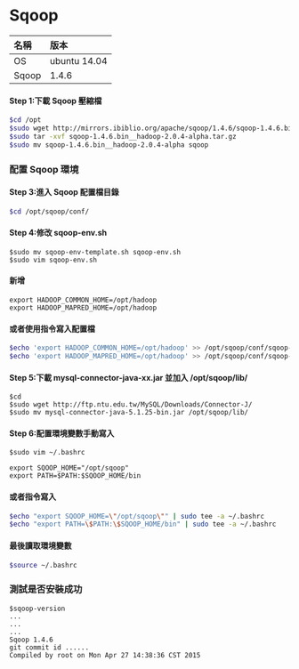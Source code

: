 # Sqoop

| 名稱 | 版本 |
| :--- | :--- |
| OS | ubuntu 14.04 |
| Sqoop | 1.4.6 |

#### Step 1:下載 Sqoop 壓縮檔

```bash
$cd /opt
$sudo wget http://mirrors.ibiblio.org/apache/sqoop/1.4.6/sqoop-1.4.6.bin__hadoop-2.0.4-alpha.tar.gz
$sudo tar -xvf sqoop-1.4.6.bin__hadoop-2.0.4-alpha.tar.gz
$sudo mv sqoop-1.4.6.bin__hadoop-2.0.4-alpha sqoop
```

### 配置 Sqoop 環境

#### Step 3:進入 Sqoop 配置檔目錄

```bash
$cd /opt/sqoop/conf/
```

#### Step 4:修改 sqoop-env.sh

```
$sudo mv sqoop-env-template.sh sqoop-env.sh
$sudo vim sqoop-env.sh
```

#### 新增

```
export HADOOP_COMMON_HOME=/opt/hadoop
export HADOOP_MAPRED_HOME=/opt/hadoop
```

#### 或者使用指令寫入配置檔

```bash
$echo 'export HADOOP_COMMON_HOME=/opt/hadoop' >> /opt/sqoop/conf/sqoop-env.sh
$echo 'export HADOOP_MAPRED_HOME=/opt/hadoop' >> /opt/sqoop/conf/sqoop-env.sh
```

#### Step 5:下載 **mysql-connector-java-xx.jar 並**加入 **/opt/sqoop/lib/**

```
$cd
$sudo wget http://ftp.ntu.edu.tw/MySQL/Downloads/Connector-J/
$sudo mv mysql-connector-java-5.1.25-bin.jar /opt/sqoop/lib/
```

#### Step 6:配置環境變數手動寫入

```
$sudo vim ~/.bashrc
```

```
export SQOOP_HOME="/opt/sqoop"
export PATH=$PATH:$SQOOP_HOME/bin
```

#### 或者指令寫入

```bash
$echo "export SQOOP_HOME=\"/opt/sqoop\"" | sudo tee -a ~/.bashrc
$echo "export PATH=\$PATH:\$SQOOP_HOME/bin" | sudo tee -a ~/.bashrc
```

#### 最後讀取環境變數

```bash
$source ~/.bashrc
```

### 測試是否安裝成功

```
$sqoop-version
...
...
...
Sqoop 1.4.6
git commit id ......
Compiled by root on Mon Apr 27 14:38:36 CST 2015
```



